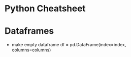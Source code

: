 # Python Cheatsheet


# Dataframes

* make empty dataframe 
df = pd.DataFrame(index=index, columns=columns)
